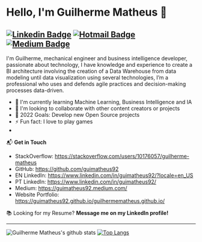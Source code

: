 # Hello, I'm Guilherme Matheus 👋

[![Linkedin Badge](https://img.shields.io/badge/-guimatheus92-blue?style=flat-square&logo=Linkedin&logoColor=white&link=https://www.linkedin.com/in/guimatheus92/?locale=en_US)](https://www.linkedin.com/in/guimatheus92/?locale=en_US) [![Hotmail Badge](https://img.shields.io/badge/-guilherme_matheus12@hotmail.com-0078D4?style=flat-square&logo=microsoft-outlook&logoColor=white&link=mailto:guilherme_matheus12@hotmail.com)](mailto:guilherme_matheus12@hotmail.com) [![Medium Badge](https://img.shields.io/badge/guimatheus92-12100E?style=flat&logo=medium&logoColor=white&link=https://medium.com/@guimatheus92)](https://medium.com/@guimatheus92)
------------

I'm Guilherme, mechanical engineer and business intelligence developer, passionate about technology, I have knowledge and experience to create a BI architecture involving the creation of a Data Warehouse from data modeling until data visualization using several technologies, I’m a professional who uses and defends agile practices and decision-making processes data-driven.


- 🌱 I'm currently learning Machine Learning, Business Intelligence and IA
- 👯 I'm looking to collaborate with other content creators or projects
- 🥅 2022 Goals: Develop new Open Source projects
- ⚡ Fun fact: I love to play games
- 

📬 **Get in Touch**
- StackOverflow: https://stackoverflow.com/users/10176057/guilherme-matheus
- GitHub: https://github.com/guimatheus92
- EN LinkedIn: https://www.linkedin.com/in/guimatheus92/?locale=en_US
- PT LinkedIn: https://www.linkedin.com/in/guimatheus92/
- Medium: https://guimatheus92.medium.com/
- Website Portfolio: https://guimatheus92.github.io/guilhermematheus.github.io/

📚 Looking for my Resume? **Message me on my LinkedIn profile!**

------------

![Guilherme Matheus's github stats](https://github-readme-stats.vercel.app/api?username=guimatheus92&show_icons=true&hide_border=true)
[![Top Langs](https://github-readme-stats.vercel.app/api/top-langs/?username=guimatheus92&hide=html&layout=compact&langs_count=10)](https://github.com/guimatheus92/github-readme-stats)
